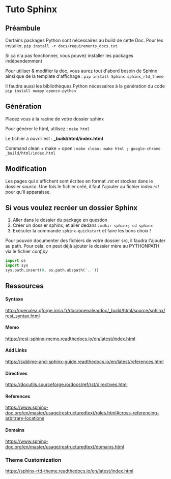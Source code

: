 # Tuto Sphinx
## Préambule
Certains packages Python sont nécessaires au build de cette Doc. Pour les installer,
`pip install -r docs/requirements_docs.txt`

Si ça n'a pas fonctionner, vous pouvez installer les packages indépendemment

Pour utiliser & modifier la doc, vous aurez tout d'abord besoin de Sphinx 
 ainsi que de la template d'affichage :
`pip install Sphinx sphinx_rtd_theme`

Il faudra aussi les bibliothèques Python nécessaires à la génération du code
`pip install numpy opencv-python`


## Génération
Placez vous à la racine de votre dossier sphinx

Pour générer le html, utilisez : `make html`

Le fichier à ouvrir est : **_build/html/index.html**

Command clean + make + open : `make clean; make html ; google-chrome _build/html/index.html`


## Modification
Les pages qui s'affichent sont écrites en format _.rst_ et stockés dans le dossier _source_. 
Une fois le fichier créé, il faut l'ajouter au fichier _index.rst_ pour qu'il apparaisse.

## Si vous voulez recréer un dossier Sphinx
1) Aller dans le dossier du package en question
2) Créer un dossier sphinx, et aller dedans : `mdkir sphinx; cd sphinx`
3) Exécuter la commande `sphinx-quickstart` et faire les bons choix !

Pour pouvoir documenter des fichiers de votre dossier src, il faudra l'ajouter au path. 
Pour cela, on peut déjà ajouter le dossier mère au PYTHONPATH via le fichier _conf.py_
```python
import os
import sys
sys.path.insert(0, os.path.abspath('..'))
```

## Ressources
#### Syntaxe
http://openalea.gforge.inria.fr/doc/openalea/doc/_build/html/source/sphinx/rest_syntax.html

#### Memo
https://rest-sphinx-memo.readthedocs.io/en/latest/index.html

#### Add Links
https://sublime-and-sphinx-guide.readthedocs.io/en/latest/references.html

#### Directives
https://docutils.sourceforge.io/docs/ref/rst/directives.html

#### References
https://www.sphinx-doc.org/en/master/usage/restructuredtext/roles.html#cross-referencing-arbitrary-locations

#### Domains
https://www.sphinx-doc.org/en/master/usage/restructuredtext/domains.html

### Theme Customization
https://sphinx-rtd-theme.readthedocs.io/en/latest/index.html
